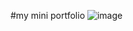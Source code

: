 #my mini portfolio
![image](https://github.com/user-attachments/assets/e137a7c4-df04-4fda-8dab-32e0c6b5575d)
